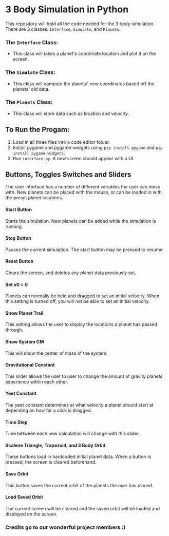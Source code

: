 # 3 Body Simulation in Python
This repository will hold all the code needed for the 3 body simulation. 
<br>There are 3 classes: ```Interface```, ```Simulate```, and ```Planets```.
### The ```Interface``` Class:
* This class will takes a planet's coordinate location and plot it on the screen.

### The ```Simulate``` Class:
* This class will compute the planets' new coordinates based off the planets' old data.

### The ```Planets``` Class:
* This class will store data such as location and velocity.

## To Run the Progam:
1) Load in all three files into a code editor folder.
2) Install pygame and pygame-widgets using ```pip install pygame``` and ```pip install pygame-widgets```.
3) Run ```interface.py```. A new screen should appear with a UI.

## Buttons, Toggles Switches and Sliders
The user interface has a number of different variables the user can mess with.
New planets can be placed with the mouse, or can be loaded in with the preset planet locations.
#### Start Button
Starts the simulation. New planets can be added while the simulation is running.
#### Stop Button
Pauses the current simulation. The start button may be pressed to resume.
#### Reset Button
Clears the screen, and deletes any planet data previously set.
#### Set v0 = 0
Planets can normally be held and dragged to set an initial velocity. When this setting is turned off, you will not be able to set an initial velocity.
#### Show Planet Trail
This setting allows the user to display the locations a planet has passed through.
#### Show System CM
This will show the center of mass of the system. 
#### Gravitational Constant
This slider allows the user to user to change the amount of gravity planets experience within each other.
#### Yeet Constant
The yeet constant determines at what velocity a planet should start at depending on how far a click is dragged.
#### Time Step
Time between each new calculation will change with this slider.
#### Scalene Triangle, Trapezoid, and 3 Body Orbit
These buttons load in hardcoded initial planet data. When a button is pressed, the screen is cleared beforehand.
#### Save Orbit
This button saves the current orbit of the planets the user has placed.
#### Load Saved Orbit
The current screen will be cleared and the saved orbit will be loaded and displayed on the screen.

### Credits go to our wonderful project members :)
